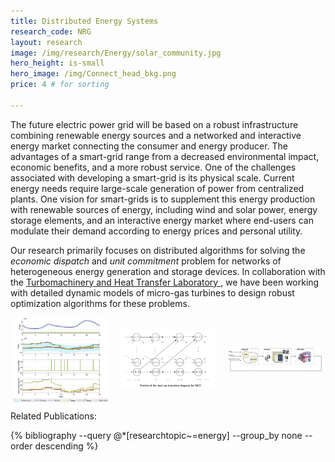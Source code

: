 ```yaml
---
title: Distributed Energy Systems
research_code: NRG
layout: research
image: /img/research/Energy/solar_community.jpg
hero_height: is-small
hero_image: /img/Connect_head_bkg.png 
price: 4 # for sorting 

---
```


The future electric power grid will be based on a robust infrastructure combining renewable energy sources and a networked and interactive energy market connecting the consumer and energy producer. The advantages of a smart-grid range from a decreased environmental impact, economic benefits, and a more robust service. One of the challenges associated with developing a smart-grid is its physical scale. Current energy needs require large-scale generation of power from centralized plants. One vision for smart-grids is to supplement this energy production with renewable sources of energy, including wind and solar power, energy storage elements, and an interactive energy market where end-users can modulate their demand according to energy prices and personal utility.

Our research primarily focuses on distributed algorithms for solving the *economic dispatch* and *unit commitment* problem for networks of heterogeneous energy generation and storage devices.  In collaboration with the [Turbomachinery and Heat Transfer Laboratory
](https://bcukurel.net.technion.ac.il/), we have been working with detailed dynamic models of micro-gas turbines to design robust optimization algorithms for these problems.


<div style="display: flex; justify-content: center;">
  <img src="/img/research/Energy/ScheduleFigure_50x30_1.png" alt="Robust scheduling" style="max-width: 30%; margin: 0 10px; object-fit: contain; max-height: 200px;">
  <img src="/img/research/Energy/statetransition.png" alt="State Transition" style="max-width: 30%; margin: 0 10px; object-fit: contain; max-height: 200px;">
  <img src="/img/research/Energy/HIL.png" alt="HIL Environment" style="max-width: 30%; margin: 0 10px; object-fit: contain; max-height: 200px;">
</div>

<p class="title is-4">Related Publications:</p>
{% bibliography --query @*[researchtopic~=energy] --group_by none --order descending %}
